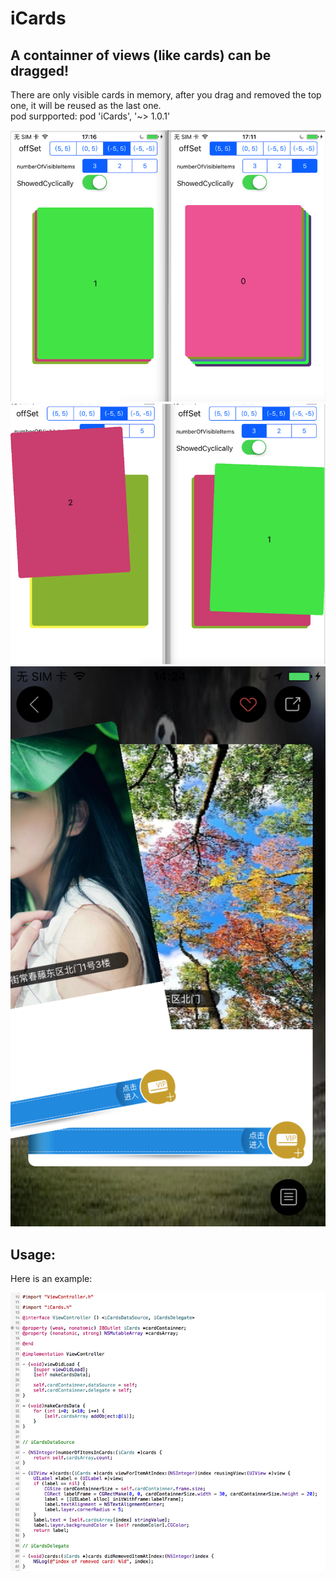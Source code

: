 # iCards
A containner of views (like cards) can be dragged!
---

There are only visible cards in memory, after you drag and removed the top one, it will be reused as the last one.<br>
pod surpported: pod 'iCards', '~> 1.0.1'<br>

![iCards](https://github.com/DingHub/ScreenShots/blob/master/0.png)
![iCards](https://github.com/DingHub/ScreenShots/blob/master/1.png)
![iCards](https://github.com/DingHub/ScreenShots/blob/master/16.png)

Usage:
---
Here is an example:<br>

![iCards](https://github.com/DingHub/ScreenShots/blob/master/2.png)
